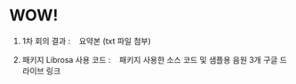 # WOW!

1. 1차 회의 결과 :
    요약본 (txt 파일 첨부)

2. 패키지 Librosa 사용 코드 :
    패키지 사용한 소스 코드 및 샘플용 음원 3개 구글 드라이브 링크
